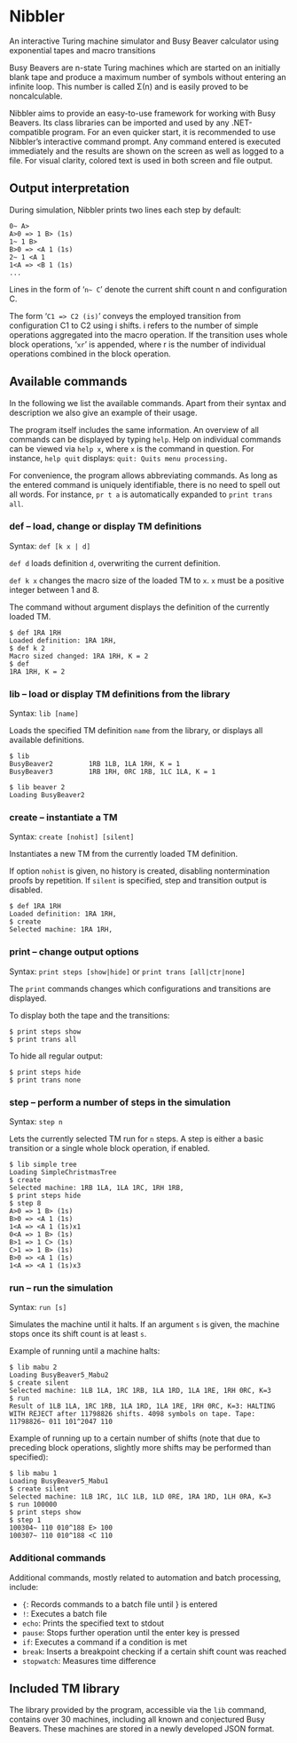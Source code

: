 # Nibbler
An interactive Turing machine simulator and Busy Beaver calculator using exponential tapes and macro transitions

Busy Beavers are n-state Turing machines which are started on an initially blank tape and produce a maximum number of symbols without entering an infinite loop. This number is called Σ(n) and is easily proved to be noncalculable.

Nibbler aims to provide an easy-to-use framework for working with Busy Beavers. Its class libraries can be imported and used by any .NET-compatible program. For an even quicker start, it is recommended to use Nibbler’s interactive command prompt. Any command entered is executed immediately and the results are shown on the screen as well as logged to a file. For visual clarity, colored text is used in both screen and file output.

## Output interpretation

During simulation, Nibbler prints two lines each step by default:

	0~ A>
	A>0 => 1 B> (1s)
	1~ 1 B>
	B>0 => <A 1 (1s)
	2~ 1 <A 1
	1<A => <B 1 (1s)
	...

Lines in the form of ‘`n~ C`’ denote the current shift count n and configuration C.

The form ‘`C1 => C2 (is)`’ conveys the employed transition from configuration C1 to C2 using i shifts. i refers to the number of simple operations aggregated into the macro operation. If the transition uses whole block operations, ‘`xr`’ is appended, where r is the number of individual operations combined in the block operation.

## Available commands

In the following we list the available commands. Apart from their syntax and description we also give an example of their usage.

The program itself includes the same information. An overview of all commands can be displayed by typing `help`. Help on individual commands can be viewed via `help x`, where `x` is the command in question. For instance, `help quit` displays: `quit: Quits menu processing.`

For convenience, the program allows abbreviating commands. As long as the entered command is uniquely identifiable, there is no need to spell out all words. For instance, `pr t a` is automatically expanded to `print trans all`.

### def – load, change or display TM definitions
Syntax: `def [k x | d]`

`def d` loads definition `d`, overwriting the current definition.

`def k x` changes the macro size of the loaded TM to `x`. `x` must be a positive integer between 1 and 8.

The command without argument displays the definition of the currently loaded TM.

	$ def 1RA 1RH
	Loaded definition: 1RA 1RH,
	$ def k 2
	Macro sized changed: 1RA 1RH, K = 2
	$ def
	1RA 1RH, K = 2

### lib – load or display TM definitions from the library
Syntax: `lib [name]`

Loads the specified TM definition `name` from the library, or displays all available definitions.

	$ lib
	BusyBeaver2         1RB 1LB, 1LA 1RH, K = 1
	BusyBeaver3         1RB 1RH, 0RC 1RB, 1LC 1LA, K = 1

	$ lib beaver 2
	Loading BusyBeaver2

### create – instantiate a TM
Syntax: `create [nohist] [silent]`

Instantiates a new TM from the currently loaded TM definition.

If option `nohist` is given, no history is created, disabling nontermination proofs by repetition.
If `silent` is specified, step and transition output is disabled.

	$ def 1RA 1RH
	Loaded definition: 1RA 1RH,
	$ create
	Selected machine: 1RA 1RH,

### print – change output options
Syntax: `print steps [show|hide]`
or `print trans [all|ctr|none]`

The `print` commands changes which configurations and transitions are displayed.

To display both the tape and the transitions:

	$ print steps show
	$ print trans all

To hide all regular output:

	$ print steps hide
	$ print trans none

### step – perform a number of steps in the simulation
Syntax: `step n`

Lets the currently selected TM run for `n` steps. A step is either a basic transition or a single whole block operation, if enabled.

	$ lib simple tree
	Loading SimpleChristmasTree
	$ create
	Selected machine: 1RB 1LA, 1LA 1RC, 1RH 1RB,
	$ print steps hide
	$ step 8
	A>0 => 1 B> (1s)
	B>0 => <A 1 (1s)
	1<A => <A 1 (1s)x1
	0<A => 1 B> (1s)
	B>1 => 1 C> (1s)
	C>1 => 1 B> (1s)
	B>0 => <A 1 (1s)
	1<A => <A 1 (1s)x3

### run – run the simulation
Syntax: `run [s]`

Simulates the machine until it halts. If an argument `s` is given, the machine stops once its shift count is at least `s`.

Example of running until a machine halts:

	$ lib mabu 2
	Loading BusyBeaver5_Mabu2
	$ create silent
	Selected machine: 1LB 1LA, 1RC 1RB, 1LA 1RD, 1LA 1RE, 1RH 0RC, K=3
	$ run
	Result of 1LB 1LA, 1RC 1RB, 1LA 1RD, 1LA 1RE, 1RH 0RC, K=3: HALTING WITH REJECT after 11798826 shifts. 4098 symbols on tape. Tape: 11798826~ 011 101^2047 110

Example of running up to a certain number of shifts (note that due to preceding block operations, slightly more shifts may be performed than specified):

	$ lib mabu 1
	Loading BusyBeaver5_Mabu1
	$ create silent
	Selected machine: 1LB 1RC, 1LC 1LB, 1LD 0RE, 1RA 1RD, 1LH 0RA, K=3
	$ run 100000
	$ print steps show
	$ step 1
	100304~ 110 010^188 E> 100
	100307~ 110 010^188 <C 110

### Additional commands
Additional commands, mostly related to automation and batch processing, include:

* `{`: Records commands to a batch file until } is entered
* `!`: Executes a batch file
* `echo`: Prints the specified text to stdout
* `pause`: Stops further operation until the enter key is pressed
* `if`: Executes a command if a condition is met
* `break`: Inserts a breakpoint checking if a certain shift count was reached
* `stopwatch`: Measures time difference

## Included TM library
The library provided by the program, accessible via the `lib` command, contains over 30 machines, including all known and conjectured Busy Beavers. These machines are stored in a newly developed JSON format.

